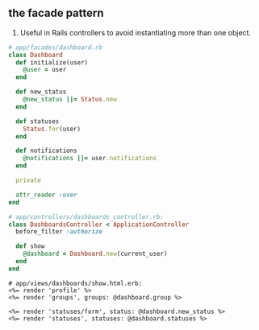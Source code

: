 the facade pattern
------------------

1. Useful in Rails controllers to avoid instantiating more than one object.

```ruby
# app/facades/dashboard.rb
class Dashboard
  def initialize(user)
    @user = user
  end

  def new_status
    @new_status ||= Status.new
  end

  def statuses
    Status.for(user)
  end

  def notifications
    @notifications ||= user.notifications
  end

  private

  attr_reader :user
end
```
```ruby
# app/controllers/dashboards_controller.rb:
class DashboardsController < ApplicationController
  before_filter :authorize

  def show
    @dashboard = Dashboard.new(current_user)
  end
end
```
```erb
# app/views/dashboards/show.html.erb:
<%= render 'profile' %>
<%= render 'groups', groups: @dashboard.group %>

<%= render 'statuses/form', status: @dashboard.new_status %>
<%= render 'statuses', statuses: @dashboard.statuses %>
```
